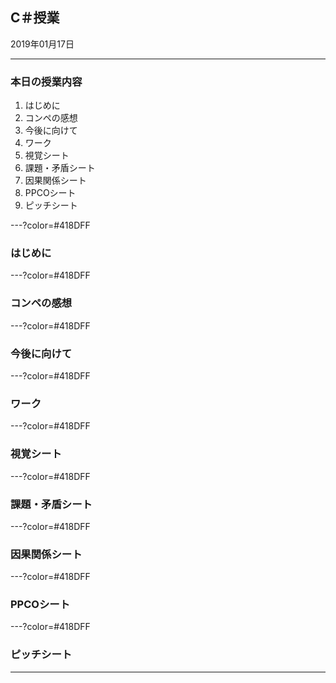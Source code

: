 
## C＃授業

2019年01月17日

---

### 本日の授業内容

1. はじめに
2. コンペの感想
3. 今後に向けて
4. ワーク
  1. 視覚シート
  2. 課題・矛盾シート
  3. 因果関係シート
  4. PPCOシート
  5. ピッチシート

---?color=#418DFF

### はじめに

---?color=#418DFF


### コンペの感想

---?color=#418DFF


### 今後に向けて

---?color=#418DFF

### ワーク

---?color=#418DFF

### 視覚シート

---?color=#418DFF

### 課題・矛盾シート

---?color=#418DFF

### 因果関係シート

---?color=#418DFF

### PPCOシート

---?color=#418DFF

### ピッチシート

---


